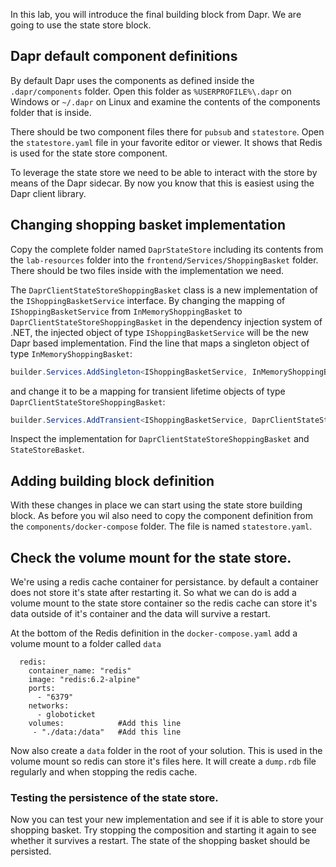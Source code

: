 In this lab, you will introduce the final building block from Dapr. We are going to use the state store block.

## Dapr default component definitions
By default Dapr uses the components as defined inside the `.dapr/components` folder. Open this folder as `%USERPROFILE%\.dapr` on Windows or `~/.dapr` on Linux and examine the contents of the components folder that is inside.

There should be two component files there for `pubsub` and `statestore`. Open the `statestore.yaml` file in your favorite editor or viewer. It shows that Redis is used for the state store component.

To leverage the state store we need to be able to interact with the store by means of the Dapr sidecar. By now you know that this is easiest using the Dapr client library. 

## Changing shopping basket implementation
Copy the complete folder named `DaprStateStore` including its contents from the `lab-resources` folder into the `frontend/Services/ShoppingBasket` folder. There should be two files inside with the implementation we need.

The `DaprClientStateStoreShoppingBasket` class is a new implementation of the `IShoppingBasketService` interface. By changing the mapping of `IShoppingBasketService` from `InMemoryShoppingBasket` to `DaprClientStateStoreShoppingBasket` in the dependency injection system of .NET, the injected object of type `IShoppingBasketService` will be the new Dapr based implementation.
Find the line that maps a singleton object of type `InMemoryShoppingBasket`:

```C#
builder.Services.AddSingleton<IShoppingBasketService, InMemoryShoppingBasketService>();
```

and change it to be a mapping for transient lifetime objects of type `DaprClientStateStoreShoppingBasket`:

```C#
builder.Services.AddTransient<IShoppingBasketService, DaprClientStateStoreShoppingBasket>();
```

Inspect the implementation for `DaprClientStateStoreShoppingBasket` and `StateStoreBasket`.

## Adding building block definition
With these changes in place we can start using the state store building block. As before you wil also need to copy the component definition from the `components/docker-compose` folder. The file is named `statestore.yaml`.

## Check the volume mount for the state store.
We're using a redis cache container for persistance. by default a container does not store it's state after restarting it. So what we can do is add a volume mount to the state store container so the redis cache can store it's data outside of it's container and the data will survive a restart.

At the bottom of the Redis definition in the `docker-compose.yaml` add a volume mount to a folder called `data`
```
  redis:
    container_name: "redis"
    image: "redis:6.2-alpine"
    ports:
      - "6379"
    networks:
      - globoticket
    volumes:            #Add this line
     - "./data:/data"   #Add this line
```

Now also create a `data` folder in the root of your solution. This is used in the volume mount so redis can store it's files here. It will create a `dump.rdb` file regularly and when stopping the redis cache. 

### Testing the persistence of the state store.

Now you can test your new implementation and see if it is able to store your shopping basket. Try stopping the composition and starting it again to see whether it survives a restart. The state of the shopping basket should be persisted.